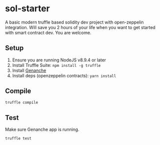 # sol-starter

A basic modern truffle based solidity dev project with open-zeppelin integration.
Will save you 2 hours of your life when you want to get started with smart contract dev.
You are welcome.

## Setup 
1. Ensure you are running NodeJS v8.9.4 or later
1. Install Truffle Suite: `npm install -g truffle`
2. Install [Genanche](`https://www.trufflesuite.com/ganache`)
3. Install deps (openzeppelin contracts): `yarn install`

## Compile
```bash 
truffle compile
```

## Test
Make sure Genanche app is running.

```bash 
truffle test
```
